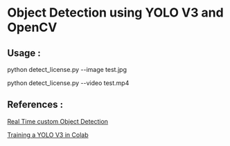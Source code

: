 # Object Detection using YOLO V3 and OpenCV

## Usage :

python detect_license.py --image test.jpg

python detect_license.py --video test.mp4

## References :

[Real Time custom Object Detection](https://www.spritle.com/blogs/2019/12/20/real-time-custom-object-detection-using-tiny-yolov3-and-opencv/)

[Training a YOLO V3 in Colab](https://www.spritle.com/blogs/2019/12/20/how-to-train-your-tiny-yolov3-model-in-google-colab/)
